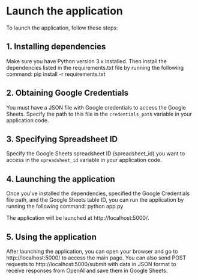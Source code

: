 # Launch the application

To launch the application, follow these steps:

## 1. Installing dependencies

Make sure you have Python version 3.x installed. Then install the dependencies listed in the requirements.txt file by running the following command:
pip install -r requirements.txt

## 2. Obtaining Google Credentials

You must have a JSON file with Google credentials to access the Google Sheets. Specify the path to this file in the `credentials_path` variable in your application code.

## 3. Specifying Spreadsheet ID

Specify the Google Sheets spreadsheet ID (spreadsheet_id) you want to access in the `spreadsheet_id` variable in your application code.

## 4. Launching the application

Once you've installed the dependencies, specified the Google Credentials file path, and the Google Sheets table ID, you can run the application by running the following command:
python app.py


The application will be launched at http://localhost:5000/.

## 5. Using the application

After launching the application, you can open your browser and go to http://localhost:5000/ to access the main page. You can also send POST requests to http://localhost:5000/submit with data in JSON format to receive responses from OpenAI and save them in Google Sheets.
